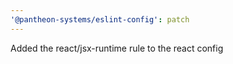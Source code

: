 ```yaml
---
'@pantheon-systems/eslint-config': patch
---
```


Added the react/jsx-runtime rule to the react config
